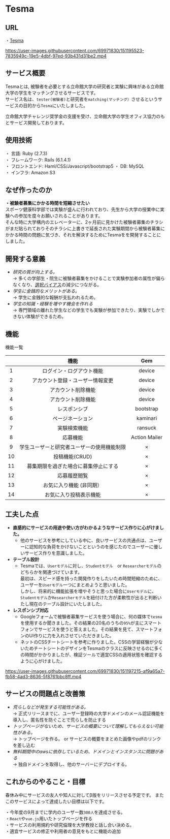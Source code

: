 # Tesma
## URL 
・[Tesma](http://52.192.34.200/) 



https://user-images.githubusercontent.com/69971830/151195523-7835949c-19e5-4dbf-97ed-93b431d31be2.mp4

## サービス概要
Tesmaとは, 被験者を必要とする立命館大学の研究者と実験に興味がある立命館大学の学生をマッチングさせるサービスです。  
サービス名は、`tester(被験者)`と研究者を`matching(マッチング）`させるというサービスの目的から`Tesma`にいたしました。 

立命館大学チャレンジ奨学金の支援を受け、立命館大学の学生オフィス協力のもとサービス開発しております。

## 使用技術  
・ 言語: Ruby (2.7.3)  
・ フレームワーク: Rails (6.1.4.1)  
・ フロントエンド: Haml/CSS/Javascript/bootstrap5
・ DB: MySQL  
・ インフラ: Amazon S3

## なぜ作ったのか
**・被験者募集にかかる時間を短縮させたい**  
   スポーツ健康科学部では実験が盛んに行われており、先生から大学の授業中に実験への参加を度々お願いされることがあります。  
   そんな時に大学構内のエレベーターに、2ヶ月前に見かけた被験者募集のチラシがまだ貼られておりそのチラシに上書きで延長された実験期間から被験者募集にかかる時間の問題に気づき、それを解決するためにTesmaをを開発することにしました。
   
## 開発する意義

  - *研究の質が向上する。*  
        → 多くの学部生・院生に被験者募集をかけることで実験参加者の属性が偏らなくなり、[選択バイアス](https://jeaweb.jp/glossary/glossary012.html)の減少につながる。  
  - *学生に金銭的なメリットがある。*  
        → 学生に金銭的な報酬が支払われるため。
  - *学生の知識・経験を増やす機会を作れる*  
        → 専門領域の離れた学生などの学生でも実験が参加できたり、実験でしかできない体験ができるため。
       
 
## 機能
機能一覧

|  | 機能 | Gem |
|:---:|:---:|:---:|
|1|ログイン・ログアウト機能 |device|
|2|アカウント登録・ユーザー情報変更 |device|
|3|アカウント削除機能|device|
|4|アカウント削除機能|device|
|5|レスポンシブ|bootstrap|
|6|ページネーション|kaminari|
|7|実験検索機能|ransuck|
|8|応募機能|Action Mailer|
|9|学生ユーザーと研究者ユーザーの使用機能制限|×|
|10|投稿機能(CRUD)|×|
|11|募集期限を過ぎた場合に募集停止にする|×|
|12|応募履歴閲覧|×|
|13|お気に入り機能 (非同期）|×|
|14|お気に入り投稿表示機能|×|

## 工夫した点
- **直感的にサービスの用途や使い方がわかるようなサービス作りに心がけました。**
    - 他のサービスを参考にしている中に、良いサービスの共通点は、ユーザーに認知的な負荷をかけないことというのを感じたのでユーザーに優しいサービス作りを意識しました。  
- **テーブル設計**
    - Tesmaでは、`Userモデル`に対し、`Studentモデル`　or `Researcherモデル`のどちらかを関連づけています。  
    最初は、スピード感を持った開発作りをしたいため時間短縮のために、ユーザーを`Userモデル`一つにまとめようと思いました。  
しかし、将来的に機能拡張を増やそうと思った場合に`Userモデル`に、`Studentモデル`か`Researcherモデル`を紐付けた方が柔軟性が出ると判断いたし現在のテーブル設計にいたしました。  
- **レスポンシブ対応**
    - Googleフォームで被験者募集サービスを使う場合に、何の媒体で`tesma`を使用するか聞きました。その結果の20名のうちの`95%`が主にスマートフォンでサービスを使うと答えました。その結果を見て、スマートフォンのUI作りに力を入れさせていただきました。  
    - ネットのCSSチートシートを参考に作りました。CSSの学習経験が少ないためチートシートのデザインをTesmaのクラスに反映させるのに多くの時間がかかりましたが、検証ツールで適宜CSSの適用状態を確認するように心がけました。
   
https://user-images.githubusercontent.com/69971830/151197215-af9a65a7-fb58-4ad3-8636-5f8761bbc8ff.mp4


    

## サービスの問題点と改善策
- *荒らしなどが発生する可能性がある。*  
     → 正式リリースまでに、ユーザー登録時の大学ドメインのメール認証機能を導入し、匿名性を防ぐことで荒らしを防止する  
- *トップページがないため、サービスの概要について理解してもらえない可能性がある。*  
     → トップページを作る。 or サービスの概要をまとめた画像やpdfのリンクを差し込む  
- *無料期間中のawsに依存しているため、ドメインとインスタンスに問題がある*  
     → 独自ドメインを取得し、他のサーバーにデプロイする。
        

## これからのやること・目標
春休み中にサービスの友人や知人に対してβ版をリリースさせる予定です。
またこのサービスによって達成したい目標は以下です。

・今年度の9月までに学内のユーザー数`300人`を達成させる。  
・`React`や`vue.js`用いたトップページを作る  
・サービスの利用規約や研究倫理を大学教授と話し合い決める。  
・適宜サービスの修正や利用者の意見をもとに機能の追加　


